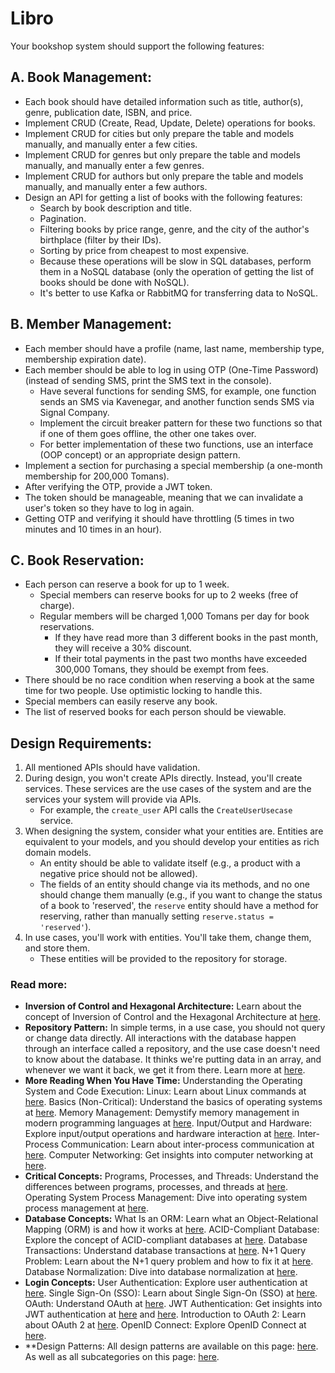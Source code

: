 # Libro

Your bookshop system should support the following features:

## A. Book Management:

- Each book should have detailed information such as title, author(s), genre, publication date, ISBN, and price.
- Implement CRUD (Create, Read, Update, Delete) operations for books.
- Implement CRUD for cities but only prepare the table and models manually, and manually enter a few cities.
- Implement CRUD for genres but only prepare the table and models manually, and manually enter a few genres.
- Implement CRUD for authors but only prepare the table and models manually, and manually enter a few authors.
- Design an API for getting a list of books with the following features:
    - Search by book description and title.
    - Pagination.
    - Filtering books by price range, genre, and the city of the author's birthplace (filter by their IDs).
    - Sorting by price from cheapest to most expensive.
    - Because these operations will be slow in SQL databases, perform them in a NoSQL database (only the operation of getting the list of books should be done with NoSQL).
    - It's better to use Kafka or RabbitMQ for transferring data to NoSQL.

## B. Member Management:

- Each member should have a profile (name, last name, membership type, membership expiration date).
- Each member should be able to log in using OTP (One-Time Password) (instead of sending SMS, print the SMS text in the console).
    - Have several functions for sending SMS, for example, one function sends an SMS via Kavenegar, and another function sends SMS via Signal Company.
    - Implement the circuit breaker pattern for these two functions so that if one of them goes offline, the other one takes over.
    - For better implementation of these two functions, use an interface (OOP concept) or an appropriate design pattern.
- Implement a section for purchasing a special membership (a one-month membership for 200,000 Tomans).
- After verifying the OTP, provide a JWT token.
- The token should be manageable, meaning that we can invalidate a user's token so they have to log in again.
- Getting OTP and verifying it should have throttling (5 times in two minutes and 10 times in an hour).

## C. Book Reservation:

- Each person can reserve a book for up to 1 week.
    - Special members can reserve books for up to 2 weeks (free of charge).
    - Regular members will be charged 1,000 Tomans per day for book reservations.
        - If they have read more than 3 different books in the past month, they will receive a 30% discount.
        - If their total payments in the past two months have exceeded 300,000 Tomans, they should be exempt from fees.
- There should be no race condition when reserving a book at the same time for two people. Use optimistic locking to handle this.
- Special members can easily reserve any book.
- The list of reserved books for each person should be viewable.

## Design Requirements:

1. All mentioned APIs should have validation.
2. During design, you won't create APIs directly. Instead, you'll create services. These services are the use cases of the system and are the services your system will provide via APIs.
    - For example, the `create_user` API calls the `CreateUserUsecase` service.
3. When designing the system, consider what your entities are. Entities are equivalent to your models, and you should develop your entities as rich domain models.
    - An entity should be able to validate itself (e.g., a product with a negative price should not be allowed).
    - The fields of an entity should change via its methods, and no one should change them manually (e.g., if you want to change the status of a book to 'reserved', the `reserve` entity should have a method for reserving, rather than manually setting `reserve.status = 'reserved'`).
4. In use cases, you'll work with entities. You'll take them, change them, and store them.
    - These entities will be provided to the repository for storage.

### Read more:

- **Inversion of Control and Hexagonal Architecture:**
Learn about the concept of Inversion of Control and the Hexagonal Architecture at [here](https://www.happycoders.eu/software-craftsmanship/hexagonal-architecture/).
- **Repository Pattern:**
In simple terms, in a use case, you should not query or change data directly. All interactions with the database happen through an interface called a repository, and the use case doesn't need to know about the database. It thinks we're putting data in an array, and whenever we want it back, we get it from there.
Learn more at [here](https://www.cosmicpython.com/book/chapter_02_repository.html).
- **More Reading When You Have Time:**
Understanding the Operating System and Code Execution:
Linux: Learn about Linux commands at [here](https://www.hostinger.com/tutorials/linux-commands).
Basics (Non-Critical): Understand the basics of operating systems at [here](https://www.tutorialspoint.com/operating_system/os_overview.htm).
Memory Management: Demystify memory management in modern programming languages at [here](https://dev.to/deepu105/demystifying-memory-management-in-modern-programming-languages-ddd).
Input/Output and Hardware: Explore input/output operations and hardware interaction at [here](https://www.tutorialspoint.com/operating_system/os_io_hardware.htm).
Inter-Process Communication: Learn about inter-process communication at [here](https://www.geeksforgeeks.org/inter-process-communication-ipc/).
Computer Networking: Get insights into computer networking at [here](https://aws.amazon.com/what-is/computer-networking/).
- **Critical Concepts:**
Programs, Processes, and Threads: Understand the differences between programs, processes, and threads at [here](https://www.backblaze.com/blog/whats-the-diff-programs-processes-and-threads/).
Operating System Process Management: Dive into operating system process management at [here](https://medium.com/@akhandmishra/operating-system-process-and-process-management-108d83e8ce60).
- **Database Concepts:**
What Is an ORM: Learn what an Object-Relational Mapping (ORM) is and how it works at [here](https://stackoverflow.com/questions/1279613/what-is-an-orm-how-does-it-work-and-how-should-i-use-one).
ACID-Compliant Database: Explore the concept of ACID-compliant databases at [here](https://retool.com/blog/whats-an-acid-compliant-database/).
Database Transactions: Understand database transactions at [here](https://fauna.com/blog/database-transaction).
N+1 Query Problem: Learn about the N+1 query problem and how to fix it at [here](https://medium.com/doctolib/understanding-and-fixing-n-1-query-30623109fe89).
Database Normalization: Dive into database normalization at [here](https://www.guru99.com/database-normalization.html).
- **Login Concepts:**
User Authentication: Explore user authentication at [here](https://swoopnow.com/user-authentication/).
Single Sign-On (SSO): Learn about Single Sign-On (SSO) at [here](https://roadmap.sh/guides/sso).
OAuth: Understand OAuth at [here](https://roadmap.sh/guides/oauth).
JWT Authentication: Get insights into JWT authentication at [here](https://roadmap.sh/guides/jwt-authentication) and [here](https://jwt.io/introduction).
Introduction to OAuth 2: Learn about OAuth 2 at [here](https://www.digitalocean.com/community/tutorials/an-introduction-to-oauth-2).
OpenID Connect: Explore OpenID Connect at [here](https://openid.net/developers/how-connect-works/).
- **Design Patterns:
All design patterns are available on this page: [here](https://learn.microsoft.com/en-us/azure/architecture/patterns/).
As well as all subcategories on this page: [here](https://learn.microsoft.com/en-us/dotnet/architecture/microservices/microservice-ddd-cqrs-patterns/).
